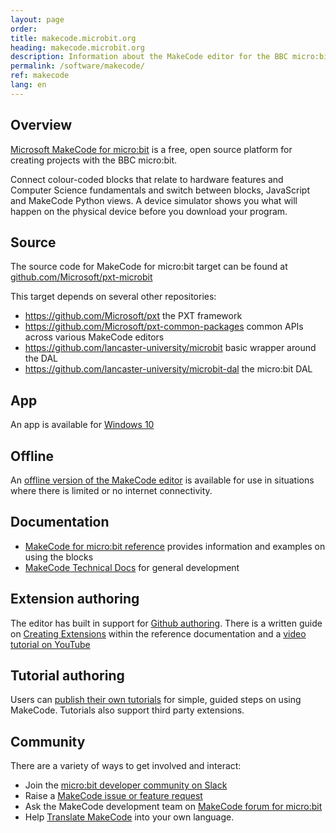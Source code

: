 ```yaml
---
layout: page
order:
title: makecode.microbit.org
heading: makecode.microbit.org
description: Information about the MakeCode editor for the BBC micro:bit
permalink: /software/makecode/
ref: makecode
lang: en
---
```


## Overview

[Microsoft MakeCode for micro:bit](htps://makecode.microbit.org) is a free, open source platform for creating projects with the BBC micro:bit.

Connect colour-coded blocks that relate to hardware features and Computer Science fundamentals and switch between blocks, JavaScript and MakeCode Python views. A device simulator shows you what will happen on the physical device before you download your program.

## Source

The source code for MakeCode for micro:bit target can be found at [github.com/Microsoft/pxt-microbit](https://github.com/Microsoft/pxt-microbit)

This target depends on several other repositories:

- <https://github.com/Microsoft/pxt> the PXT framework
- <https://github.com/Microsoft/pxt-common-packages> common APIs across various MakeCode editors
- <https://github.com/lancaster-university/microbit> basic wrapper around the DAL
- <https://github.com/lancaster-university/microbit-dal> the micro:bit DAL

## App

An app is available for [Windows 10](https://www.microsoft.com/en-gb/p/makecode-for-micro-bit/9pjc7sv48lcx?rtc=1&activetab=pivot:overviewtab)

## Offline

 An [offline version of the MakeCode editor](https://makecode.microbit.org/offline) is available for use in situations where there is limited or no internet connectivity.

## Documentation

- [MakeCode for micro:bit reference](https://makecode.microbit.org/reference) provides information and examples on using the blocks
- [MakeCode Technical Docs](https://makecode.com/docs) for general development

## Extension authoring

The editor has built in support for [Github authoring](https://makecode.com/blog/github-packages). There is a written guide on [Creating Extensions](https://makecode.com/extensions/getting-started) within the reference documentation and a [video tutorial on YouTube](https://www.youtube.com/watch?v=ztrm4XehfGo&list=PLMMBk9hE-SepwjCAK7cY-jvq6KeQKda8x)

## Tutorial authoring

Users can [publish their own tutorials](https://makecode.com/writing-docs/user-tutorials) for simple, guided steps on using MakeCode. Tutorials also support third party extensions.

## Community

There are a variety of ways to get involved and interact:

- Join the [micro:bit developer community on Slack](../../community/)
- Raise a [MakeCode issue or feature request](https://github.com/Microsoft/pxt-microbit/issues)
- Ask the MakeCode development team on [MakeCode forum for micro:bit](https://forum.makecode.com/c/microbit/11)
- Help [Translate MakeCode](https://makecode.com/translate) into your own language.